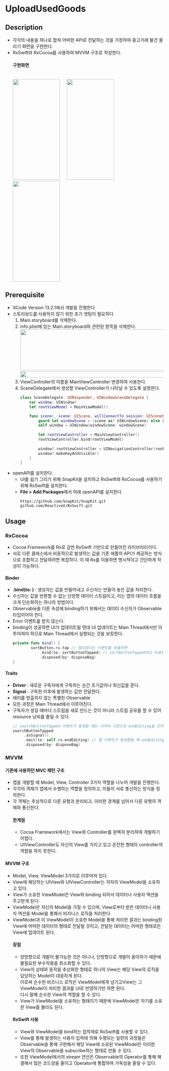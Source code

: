 # UploadUsedGoods
## Description
* 각각의 내용을 하나로 합쳐 어떠한 API로 전달하는 것을 가정하여 중고거래 물건 올리기 화면을 구현한다.
* RxSwift와 RxCocoa를 사용하여 MVVM 구조로 작성한다.
  #### 구현화면
  <br> <img src="https://user-images.githubusercontent.com/62936197/159731319-a6958b2e-46f7-427c-bada-bce58ca6f5d3.png" width="150" height="320"> 　
  <img src="https://user-images.githubusercontent.com/62936197/159731323-4e79ab10-85a6-43d8-b7d6-e0691a9c3eac.png" width="150" height="320"> 　
  <img src="https://user-images.githubusercontent.com/62936197/159733469-cc7db84a-cef3-48a0-9218-5fabe80d306c.png" width="150" height="320"> <br>
## Prerequisite
* XCode Version 13.2.1에서 개발을 진행한다
* 스토리보드를 사용하지 않기 위한 초기 셋팅이 필요하다.
  1. Main.storyboard를 삭제한다.
  2. info.plist에 있는 Main.storyboard와 관련된 항목을 삭제한다.
     <img src="https://user-images.githubusercontent.com/62936197/149618014-9c2a58e8-9bb7-49f7-8552-1f381a08b63a.png" width="700" height="130">
     <img src="https://user-images.githubusercontent.com/62936197/149618059-abea1cef-5272-4abf-bfa2-ae300ab9def0.png" width="700" height="20">
  3. ViewController의 이름을 MainViewController 변경하여 사용한다.
  4. SceneDelegate에서 생성할 ViewController가 나타날 수 있도록 설정한다.
      ```swift
      class SceneDelegate: UIResponder, UIWindowSceneDelegate {
          var window: UIWindow?
          let rootViewModel = MainViewModel()

          func scene(_ scene: UIScene, willConnectTo session: UISceneSession, options connectionOptions: UIScene.ConnectionOptions) {
              guard let windowScene = (scene as? UIWindowScene) else { return }
              self.window = UIWindow(windowScene: windowScene)
        
              let rootViewController = MainViewController()
              rootViewController.bind(rootViewModel)
        
              window?.rootViewController = UINavigationController(rootViewController: rootViewController)
              window?.makeKeyAndVisible()
          }
      }
      ```
* openAPI를 설치한다. 
  * UI를 쉽기 그리기 위해 SnapKit을 설치하고 RxSwift와 RxCocoa를 사용하기 위해 RxSwift를 설치한다.
  * **File > Add Packages**에서 아래 openAPI를 설치한다.
     ```
     https://github.com/SnapKit/SnapKit.git
     github.com/ReactiveX/RxSwift.git
     ```
## Usage
### RxCocoa
* Cocoa Framework를 Rx로 감싼 RxSwift 기반으로 만들어진 라이브러리이다.
* 서로 다른 클래스에서 비동적으로 발생하는 값을 기존 애플의 API가 제공하는 방식으로 조합하고 전달하려면 복잡하다. 이 때 Rx를 이용하면 명시적이고 간단하게 작성이 가능하다. 
#### Binder
* **.bind(to: )** : 생성자는 값을 만들어내고 수신자는 만들어 놓은 값을 처리한다.
* 수신자는 값을 반환할 수 없는 단방향 데이터 스트림이고, 이는 앱의 데이터 흐름을 크게 단순화하는 하나의 방법이다.
* Observable을 다른 속성에 binding하기 위해서는 데이터 수신자가 Observable 타입이어야 한다.
* Error 이벤트를 받지 않는다.
* binding이 성공하면 UI가 업데이트될 텐데 UI 업데이트는 Main Thread에서만 이루어져야 하므로 Main Thread에서 실행되는 것을 보장한다.
  ```swift
  private func bind() {
          sortButton.rx.tap // 탭되었다는 이벤트를 방출하면
              .bind(to: sortButtonTapped) // sortButtonTapped라는 PublishRelay로 binding
              .disposed(by: disposeBag)
  }
  ```
#### Traits
* **Driver** : 새로운 구독자에게 구독하는 순간 초기값이나 최신값을 준다.
* **Signal** : 구독한 이후에 발생하는 값만 전달한다.
* 에러를 방출하지 않는 특별한 Observable
* 모든 과정은 Main Thread에서 이루어진다.
* 구독자가 생길 때마다 스트림을 새로 만드는 것이 아니라 스트림 공유를 할 수 있어 resource 낭비를 줄일 수 있다.
  ```swift
  // searchButtonTapped 이벤트가 발생할 때는 서치바 기준으로 endEditing을 인지할 수 있도록 함
  searchButtonTapped
       .asSignal()
       .emit(to: self.rx.endEditing) // 탭 이벤트가 발생했을 때 endEditing 발현
       .disposed(by: disposeBag)
  ```
### MVVM 
#### 기존에 사용하던 MVC 패턴 구조
* 앱을 개발할 때 Model, View, Controller 3가지 역할을 나누어 개발을 진행한다.
* 각각의 객체가 앱에서 수행하는 역할을 정의하고, 이들이 서로 통신하는 방식을 정의한다.
* 각 객체는 추상적으로 다른 유형과 분리되고, 이러한 경계를 넘어서 다른 유형의 객체와 통신한다.
    #### 한계점
    * Cocoa Framework에서는 View와 Controller를 완벽히 분리하여 개발하기 어렵다.
    * UIViewController도 자신의 View를 가지고 있고 온전한 형태의 controller의 역할을 하지 못한다.
#### MVVM 구조
* Model, View, ViewModel 3가지로 이루어져 있다.
* View에 해당하는 UIView와 UIViewController는 각자의 ViewModel을 소유하고 있다.
* View가 소유한 ViewModel은 View와 binding 되어서 데이터나 사용자 액션을 주고받게 된다.
* ViewModel은 자신의 Model을 가질 수 있으며, View로부터 받은 데이터나 사용자 액션을 Model을 통해서 비지니스 로직을 처리한다.
* ViewModel과 이 ViewModel이 소유한 Model을 통해 처리한 결과는 binding된 View에 어떠한 데이터의 형태로 전달될 것이고, 전달된 데이터는 어떠한 형태로든 View에 업데이트 된다.
    #### 장점
    * 양방향으로 개발이 불가능한 것은 아니나, 단방향으로 개발이 용이하기 때문에 불필요한 부수작용을 최소화할 수 있다. 
    * View의 상태와 동작을 추상화한 형태로 하나의 View는 해당 View의 로직을 담당하는 Model이 대응하게 된다. <br>
      이로써 순수한 비즈니스 로직은 ViewModel에게 넘기고View는 그 ViewModel이 처리한 결과를 UI로 반영하기만 하면 된다. <br> 다시 말해 순수한 View의 역할을 할 수 있다.
    * View가 ViewModel을 소유하는 형태이기 때문에 ViewModel은 자기를 소유한 View를 몰라도 된다.
    #### RxSwift 사용
    * View와 ViewModel을 bind하는 접착제로 RxSwift를 사용할 수 있다.
    * View를 통해 발생하는 사용자 입력에 의해 수행되는 일련의 과정들은 Observable을 통해 구현해서 해당 View에 소유된 ViewModel은 이러한 View의 Observable을 subscribe하는 형태로 만들 수 있다.
    * 또한 ViewModel에서의 stream 연산은 Observable의 Operator를 통해 해결해서 많은 코드양을 줄이고 Operator에 통합하여 가독성을 올릴 수 있다.
